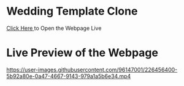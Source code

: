 # Wedding Template Clone

<a href = "https://git-ritesh.github.io/wedding-template-clone/" alt = "Wedding template webpage clone link"> Click Here </a> to Open the Webpage Live

# Live Preview of the Webpage


https://user-images.githubusercontent.com/96147001/226456400-5b92a80e-0a47-4667-9143-979a1a5b6e34.mp4



